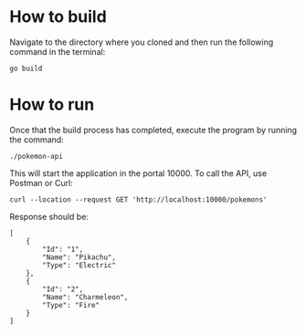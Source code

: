 # How to build
Navigate to the directory where you cloned and then run the following command in the terminal:

`go build`

# How to run
Once that the build process has completed, execute the program by running the command:

`./pokemon-api`

This will start the application in the portal 10000. To call the API, use Postman or Curl:

`curl --location --request GET 'http://localhost:10000/pokemons'`

 Response should be:
 
 
 ```
[
     {
         "Id": "1",
         "Name": "Pikachu",
         "Type": "Electric"
     },
     {
         "Id": "2",
         "Name": "Charmeleon",
         "Type": "Fire"
     }
 ]
```
